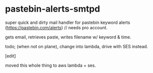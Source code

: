 # pastebin-alerts-smtpd

super quick and dirty mail handler for pastebin keyword alerts (https://pastebin.com/alerts) // needs pro account.

gets email, retrieves paste, writes filename w/ keyword & time.

todo; (when not on plane), change into lambda, drive with SES instead.


[edit]

moved this whole thing to aws lambda + ses.
